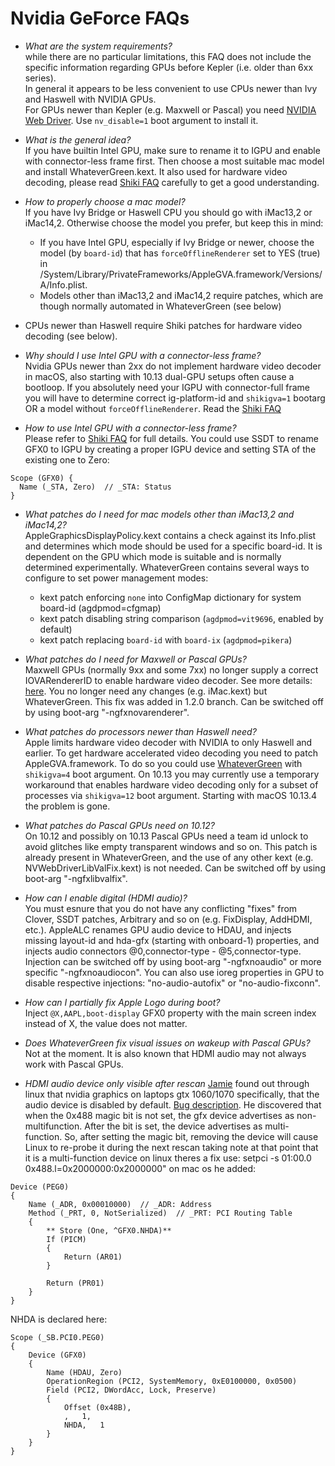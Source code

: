# Nvidia GeForce FAQs

- _What are the system requirements?_  
while there are no particular limitations, this FAQ does not include the specific information regarding GPUs before Kepler (i.e. older than 6xx series).  
In general it appears to be less convenient to use CPUs newer than Ivy and Haswell with NVIDIA GPUs.  
For GPUs newer than Kepler (e.g. Maxwell or Pascal) you need [NVIDIA Web Driver](http://www.nvidia.com/download/driverResults.aspx/125379/en-us). Use `nv_disable=1` boot argument to install it.

- _What is the general idea?_  
If you have builtin Intel GPU, make sure to rename it to IGPU and enable with connector-less frame first. Then choose a most suitable mac model and install WhateverGreen.kext. It also used for hardware video decoding, please read [Shiki FAQ](./FAQ.Shiki.en.md) carefully to get a good understanding.

- _How to properly choose a mac model?_  
If you have Ivy Bridge or Haswell CPU you should go with iMac13,2 or iMac14,2. Otherwise choose the model you prefer, but keep this in mind:
  - If you have Intel GPU, especially if Ivy Bridge or newer, choose the model (by `board-id`) that has `forceOfflineRenderer` set to YES (true) in /System/Library/PrivateFrameworks/AppleGVA.framework/Versions/A/Info.plist.
  - Models other than iMac13,2 and iMac14,2 require patches, which are though normally automated in WhateverGreen (see below)
- CPUs newer than Haswell require Shiki patches for hardware video decoding (see below).

- _Why should I use Intel GPU with a connector-less frame?_  
Nvidia GPUs newer than 2xx do not implement hardware video decoder in macOS, also starting with 10.13 dual-GPU setups often cause a bootloop. If you absolutely need your IGPU with connector-full frame you will have to determine correct ig-platform-id and  `shikigva=1` bootarg OR a model without `forceOfflineRenderer`.
Read the [Shiki FAQ](./FAQ.Shiki.en.md)

- _How to use Intel GPU with a connector-less frame?_  
Please refer to [Shiki FAQ](./FAQ.Shiki.en.md) for full details. You could use SSDT to rename GFX0 to IGPU by creating a proper IGPU device and setting STA of the existing one to Zero:

```
Scope (GFX0) {
  Name (_STA, Zero)  // _STA: Status
}
```

- _What patches do I need for mac models other than iMac13,2 and iMac14,2?_  
AppleGraphicsDisplayPolicy.kext contains a check against its Info.plist and determines which mode should be used for a specific board-id. It is dependent on the GPU which mode is suitable and is normally determined experimentally. WhateverGreen contains several ways to configure to set power management modes:
  - kext patch enforcing `none` into ConfigMap dictionary for system board-id (agdpmod=cfgmap)
  - kext patch disabling string comparison (`agdpmod=vit9696`, enabled by default)
  - kext patch replacing `board-id` with `board-ix` (`agdpmod=pikera`)

- _What patches do I need for Maxwell or Pascal GPUs?_  
Maxwell GPUs (normally 9xx and some 7xx) no longer supply a correct IOVARendererID to enable hardware video decoder. See more details: [here](https://github.com/vit9696/Shiki/issues/5). You no longer need any changes (e.g. iMac.kext) but WhateverGreen. This fix was added in 1.2.0 branch. Can be switched off by using boot-arg "-ngfxnovarenderer".

- _What patches do processors newer than Haswell need?_  
Apple limits hardware video decoder with NVIDIA to only Haswell and earlier. To get hardware accelerated video decoding you need to patch AppleGVA.framework. To do so you could use [WhateverGreen](https://github.com/acidanthera/WhateverGreen) with `shikigva=4` boot argument. On 10.13 you may currently use a temporary workaround that enables hardware video decoding only for a subset of processes via `shikigva=12` boot argument. Starting with macOS 10.13.4 the problem is gone.

- _What patches do Pascal GPUs need on 10.12?_  
On 10.12 and possibly on 10.13 Pascal GPUs need a team id unlock to avoid glitches like empty transparent windows and so on. This patch is already present in WhateverGreen, and the use of any other kext (e.g. NVWebDriverLibValFix.kext) is not needed.
Can be switched off by using boot-arg "-ngfxlibvalfix".

- _How can I enable digital (HDMI audio)?_  
You must esnure that you do not have any conflicting "fixes" from Clover, SSDT patches, Arbitrary and so on (e.g. FixDisplay, AddHDMI, etc.). AppleALC renames GPU audio device to HDAU, and injects missing layout-id and hda-gfx (starting with onboard-1) properties, and injects audio connectors @0,connector-type - @5,connector-type. Injection can be switched off by using boot-arg "-ngfxnoaudio" or more specific "-ngfxnoaudiocon". You can also use ioreg properties in GPU to disable respective injections: "no-audio-autofix" or "no-audio-fixconn".

- _How can I partially fix Apple Logo during boot?_  
Inject `@X,AAPL,boot-display` GFX0 property with the main screen index instead of X, the value does not matter.

- _Does WhateverGreen fix visual issues on wakeup with Pascal GPUs?_  
Not at the moment. It is also known that HDMI audio may not always work with Pascal GPUs.

- _HDMI audio device only visible after rescan_
[Jamie](https://sourceforge.net/p/nvidiagraphicsfixup/tickets/9/) found out through linux that nvidia graphics on laptops gtx 1060/1070 specifically,
that the audio device is disabled by default. [Bug description](https://bugs.freedesktop.org/show_bug.cgi?id=75985).
He discovered that when the 0x488 magic bit is not set, the gfx device advertises as non-multifunction.
After the bit is set, the device advertises as multi-function.
So, after setting the magic bit, removing the device will cause Linux to re-probe it during the next rescan
taking note at that point that it is a multi-function device
on linux theres a fix use: setpci -s 01:00.0 0x488.l=0x2000000:0x2000000" on mac os he added:

```
Device (PEG0)
{
	Name (_ADR, 0x00010000)  // _ADR: Address
	Method (_PRT, 0, NotSerialized)  // _PRT: PCI Routing Table
	{
		** Store (One, ^GFX0.NHDA)**
		If (PICM)
		{
		    Return (AR01)
		}

	    Return (PR01)
	}
}
```

NHDA is declared here:

```
Scope (_SB.PCI0.PEG0)
{
	Device (GFX0)
	{
		Name (HDAU, Zero)
		OperationRegion (PCI2, SystemMemory, 0xE0100000, 0x0500)
		Field (PCI2, DWordAcc, Lock, Preserve)
		{
			Offset (0x48B),
			,   1,
			NHDA,   1
		}
	}
}
```
